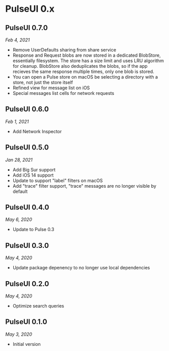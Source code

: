 # PulseUI 0.x

## PulseUI 0.7.0

*Feb 4, 2021*

- Remove UserDefaults sharing from share service
- Response and Request blobs are now stored in a dedicated BlobStore, essentially filesystem. The store has a size limit and uses LRU algorithm for cleanup. BlobStore also deduplicates the blobs, so if the app recieves the same response multiple times, only one blob is stored.
- You can open a Pulse store on macOS be selecting a directory with a store, not just the store itself
- Refined view for message list on iOS
- Special messages list cells for network requests

## PulseUI 0.6.0

*Feb 1, 2021*

- Add Network Inspector

## PulseUI 0.5.0

*Jan 28, 2021*

- Add Big Sur support
- Add iOS 14 support
- Update to support "label" filters on macOS
- Add "trace" filter support, "trace" messages are no longer visible by default

## PulseUI 0.4.0

*May 6, 2020*

- Update to Pulse 0.3

## PulseUI 0.3.0

*May 4, 2020*

- Update package depenency to no longer use local dependencies

## PulseUI 0.2.0

*May 4, 2020*

- Optimize search queries

## PulseUI 0.1.0

*May 3, 2020*

- Initial version
